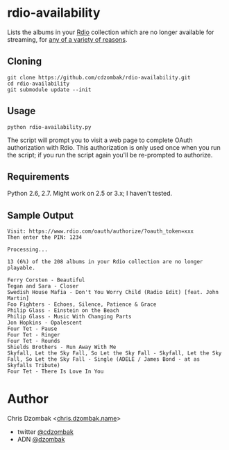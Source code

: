 # rdio-availability

Lists the albums in your [Rdio](http://rdio.com) collection which are no longer available for streaming, for [any of a variety of reasons](http://help.rdio.com/customer/portal/articles/58995).

## Cloning

    git clone https://github.com/cdzombak/rdio-availability.git
    cd rdio-availability
    git submodule update --init

## Usage

`python rdio-availability.py`

The script will prompt you to visit a web page to complete OAuth authorization with Rdio. This authorization is only used once when you run the script; if you run the script again you'll be re-prompted to authorize.

## Requirements

Python 2.6, 2.7. Might work on 2.5 or 3.x; I haven't tested.

## Sample Output

    Visit: https://www.rdio.com/oauth/authorize/?oauth_token=xxx
    Then enter the PIN: 1234

    Processing...

    13 (6%) of the 208 albums in your Rdio collection are no longer playable.

    Ferry Corsten - Beautiful
    Tegan and Sara - Closer
    Swedish House Mafia - Don't You Worry Child (Radio Edit) [feat. John Martin]
    Foo Fighters - Echoes, Silence, Patience & Grace
    Philip Glass - Einstein on the Beach
    Philip Glass - Music With Changing Parts
    Jon Hopkins - Opalescent
    Four Tet - Pause
    Four Tet - Ringer
    Four Tet - Rounds
    Shields Brothers - Run Away With Me
    Skyfall, Let the Sky Fall, So Let the Sky Fall - Skyfall, Let the Sky Fall, So Let the Sky Fall - Single (ADELE / James Bond - at as Skyfalls Tribute)
    Four Tet - There Is Love In You

# Author

Chris Dzombak <[chris.dzombak.name](http://chris.dzombak.name)>

* twitter [@cdzombak](https://twitter.com/cdzombak)
* ADN [@dzombak](https://alpha.app.net/dzombak)
